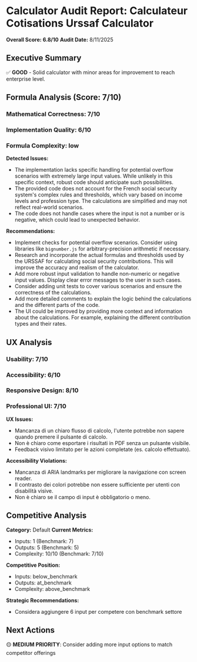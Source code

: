 # Calculator Audit Report: Calculateur Cotisations Urssaf Calculator

**Overall Score: 6.8/10**
**Audit Date:** 8/11/2025

## Executive Summary

✅ **GOOD** - Solid calculator with minor areas for improvement to reach enterprise level.

## Formula Analysis (Score: 7/10)

### Mathematical Correctness: 7/10
### Implementation Quality: 6/10
### Formula Complexity: low

**Detected Issues:**
- The implementation lacks specific handling for potential overflow scenarios with extremely large input values.  While unlikely in this specific context, robust code should anticipate such possibilities.
- The provided code does not account for the French social security system's complex rules and thresholds, which vary based on income levels and profession type.  The calculations are simplified and may not reflect real-world scenarios.
- The code does not handle cases where the input is not a number or is negative, which could lead to unexpected behavior.

**Recommendations:**
- Implement checks for potential overflow scenarios.  Consider using libraries like `bignumber.js` for arbitrary-precision arithmetic if necessary.
- Research and incorporate the actual formulas and thresholds used by the URSSAF for calculating social security contributions.  This will improve the accuracy and realism of the calculator.
- Add more robust input validation to handle non-numeric or negative input values.  Display clear error messages to the user in such cases.
- Consider adding unit tests to cover various scenarios and ensure the correctness of the calculations.
- Add more detailed comments to explain the logic behind the calculations and the different parts of the code.
- The UI could be improved by providing more context and information about the calculations.  For example, explaining the different contribution types and their rates.

## UX Analysis

### Usability: 7/10
### Accessibility: 6/10  
### Responsive Design: 8/10
### Professional UI: 7/10

**UX Issues:**
- Mancanza di un chiaro flusso di calcolo, l'utente potrebbe non sapere quando premere il pulsante di calcolo.
- Non è chiaro come esportare i risultati in PDF senza un pulsante visibile.
- Feedback visivo limitato per le azioni completate (es. calcolo effettuato).

**Accessibility Violations:**
- Mancanza di ARIA landmarks per migliorare la navigazione con screen reader.
- Il contrasto dei colori potrebbe non essere sufficiente per utenti con disabilità visive.
- Non è chiaro se il campo di input è obbligatorio o meno.

## Competitive Analysis

**Category:** Default
**Current Metrics:**
- Inputs: 1 (Benchmark: 7)
- Outputs: 5 (Benchmark: 5)
- Complexity: 10/10 (Benchmark: 7/10)

**Competitive Position:**
- Inputs: below_benchmark
- Outputs: at_benchmark  
- Complexity: above_benchmark

**Strategic Recommendations:**
- Considera aggiungere 6 input per competere con benchmark settore

## Next Actions

🟡 **MEDIUM PRIORITY**: Consider adding more input options to match competitor offerings

